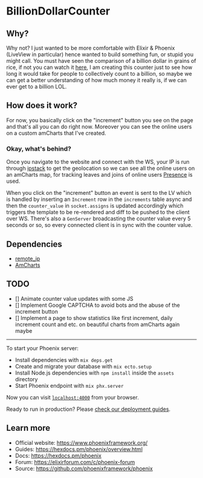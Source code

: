 # BillionDollarCounter

## Why?

Why not? I just wanted to be more comfortable with Elixir & Phoenix (LiveView in particular) hence wanted to build something fun, or stupid you might call. You must have seen the comparison of a billion dollar in grains of rice, if not you can watch it [here](https://www.youtube.com/watch?v=qSOVBiEotaw), I am creating this counter just to see how long it would take for people to collectively count to a billion, so maybe we can get a better understanding of how much money it really is, if we can ever get to a billion LOL.

## How does it work?

For now, you basically click on the "increment" button you see on the page and that's all you can do right now. Moreover you can see the online users on a custom amCharts that I've created.

### Okay, what's behind?

Once you navigate to the website and connect with the WS, your IP is run through [ipstack](https://ipstack.com/) to get the geolocation so we can see all the online users on an amCharts map, for tracking leaves and joins of online users [Presence](https://hexdocs.pm/phoenix/Phoenix.Presence.html) is used.

When you click on the "increment" button an event is sent to the LV which is handled by inserting an `Increment` row in the `increments` table async and then the `counter_value` in `socket.assigns` is updated accordingly which triggers the template to be re-rendered and diff to be pushed to the client over WS. There's also a `GenServer` broadcasting the counter value every 5 seconds or so, so every connected client is in sync with the counter value.

## Dependencies

- [remote_ip](https://github.com/ajvondrak/remote_ip)
- [AmCharts](https://www.amcharts.com/)

## TODO

- [] Animate counter value updates with some JS
- [] Implement Google CAPTCHA to avoid bots and the abuse of the increment button
- [] Implement a page to show statistics like first increment, daily increment count and etc. on beautiful charts from amCharts again maybe

---

To start your Phoenix server:

  * Install dependencies with `mix deps.get`
  * Create and migrate your database with `mix ecto.setup`
  * Install Node.js dependencies with `npm install` inside the `assets` directory
  * Start Phoenix endpoint with `mix phx.server`

Now you can visit [`localhost:4000`](http://localhost:4000) from your browser.

Ready to run in production? Please [check our deployment guides](https://hexdocs.pm/phoenix/deployment.html).

## Learn more

  * Official website: https://www.phoenixframework.org/
  * Guides: https://hexdocs.pm/phoenix/overview.html
  * Docs: https://hexdocs.pm/phoenix
  * Forum: https://elixirforum.com/c/phoenix-forum
  * Source: https://github.com/phoenixframework/phoenix
